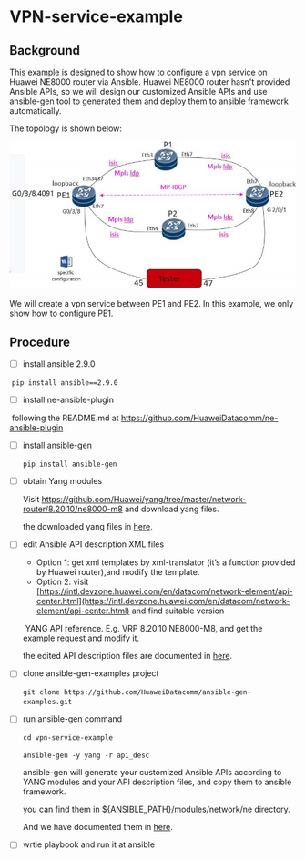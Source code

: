 # VPN-service-example

## **Background**

This example is designed to show how to configure a vpn service on Huawei NE8000 router via Ansible.
Huawei NE8000 router hasn't provided Ansible APIs, so we will design our customized Ansible APIs 
and use ansible-gen tool to generated them and deploy them to ansible framework automatically.

The topology is shown below:

![](pictures/toplogy.png)

We will create a vpn service between PE1 and PE2. In this example, we only show how to configure PE1. 

## Procedure

- [ ] install ansible 2.9.0

​        `pip install ansible==2.9.0`

- [ ] install ne-ansible-plugin

​       following the README.md at https://github.com/HuaweiDatacomm/ne-ansible-plugin

- [ ] install ansible-gen

  `pip install ansible-gen`

- [ ] obtain Yang modules

  Visit https://github.com/Huawei/yang/tree/master/network-router/8.20.10/ne8000-m8
  and download yang files.

  the downloaded yang files in [here](https://github.com/HuaweiDatacomm/ansible-gen-examples/tree/main/vpn-service-example/yang).

- [ ] edit Ansible API description XML files

  - Option 1: get xml templates by xml-translator (it’s a function provided by Huawei router),and modify the template.
  - Option 2: visit [https://intl.devzone.huawei.com/en/datacom/network-element/api-center.html](https://intl.devzone.huawei.com/en/datacom/network-element/api-center.html)  and find suitable version 

  ​                  YANG API reference. E.g. VRP 8.20.10   NE8000-M8, and get the example request and modify it.

  the edited API description files are documented in [here](https://github.com/HuaweiDatacomm/ansible-gen-examples/tree/main/vpn-service-example/api_desc).

- [ ] clone ansible-gen-examples project

  `git clone https://github.com/HuaweiDatacomm/ansible-gen-examples.git`

- [ ] run ansible-gen command

  `cd vpn-service-example`

  `ansible-gen -y yang -r api_desc`

  ansible-gen will generate your customized Ansible APIs according to YANG modules and your API description files, and copy them to ansible framework.

  you can find them in ${ANSIBLE_PATH}/modules/network/ne directory.

  And we have documented them in [here](https://github.com/HuaweiDatacomm/ansible-gen-examples/tree/main/vpn-service-example/apis).

- [ ] wrtie playbook and run it at ansible

  

  

